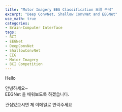 ```yaml
---
title: "Motor Imagery EEG Classification 모델 분석"
excerpt: "Deep ConvNet, Shallow ConvNet and EEGNet"
use_math: true
categories:
- Brain-Computer Interface
tags:
- BCI
- EEGNet
- DeepConvNet
- ShallowConvNet
- EEG
- Motor Imagery
- BCI Competition
---
```


Hello

안녕하세요~   
EEGNet 을 배워보도록 하겠씁니다. 

관심있으시면 제 이메일로 연락주세요